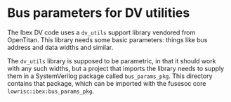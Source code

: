 # Bus parameters for DV utilities

The Ibex DV code uses a `dv_utils` support library vendored from
OpenTitan. This library needs some basic parameters: things like
bus address and data widths and similar.

The `dv_utils` library is supposed to be parametric, in that it should
work with any such widths, but a project that imports the library
needs to supply them in a SystemVerilog package called
`bus_params_pkg`. This directory contains that package, which can be
imported with the fusesoc core `lowrisc:ibex:bus_params_pkg`.
